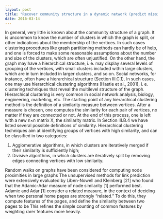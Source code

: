 ```yaml
---
layout: post
title: "Recover community structure in a dynamic network (predict missing links)"
date: 2016-03-14
---
```

In general, very little is known about the community
structure of a graph. It is uncommon to know the number
of clusters in which the graph is split, or other indications
about the membership of the vertices. In such
cases clustering procedures like graph partitioning methods
can hardly be of help, and one is forced to make some
reasonable assumptions about the number and size of the
clusters, which are often unjustified. On the other hand,
the graph may have a hierarchical structure, i. e. may
display several levels of grouping of the vertices, with
small clusters included within large clusters, which are
in turn included in larger clusters, and so on. Social networks,
for instance, often have a hierarchical structure
(Section III.C.1). In such cases, one may use hierarchical
clustering algorithms (Hastie et al., 2001), i. e. clustering
techniques that reveal the multilevel structure of the
graph. Hierarchical clustering is very common in social
network analysis, biology, engineering, marketing, etc.
The starting point of any hierarchical clustering
method is the definition of a similarity measure between
vertices. After a measure is chosen, one computes the
similarity for each pair of vertices, no matter if they are
connected or not. At the end of this process, one is left
with a new n×n matrix X, the similarity matrix. In Section
III.B.4 we have listed several possible definitions of
similarity. Hierarchical clustering techniques aim at identifying
groups of vertices with high similarity, and can be
classified in two categories:
1. Agglomerative algorithms, in which clusters are iteratively
merged if their similarity is sufficiently
high;
2. Divisive algorithms, in which clusters are iteratively
split by removing edges connecting vertices with
low similarity.


Random walks on graphs have been considered for computing
node proximities in large graphs
The unsupervised methods for link prediction were extensively
evaluated by Liben-Nowell and Kleinberg [21] who found that the
Adamic-Adar measure of node similarity [1] performed best. Adamic and Adar [1]
consider a related measure, in the context of deciding when two personal home pages are strongly
“related.” To do this, they compute features of the pages, and define the similarity between two
pages to be This refines the simple counting of common features by weighting rarer features more heavily.
